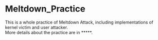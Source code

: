 # Meltdown_Practice
This is a whole practice of Meltdown Attack, including implementations of kernel victim and user attacker.<br>
More details about the practice are in *****.<br>
